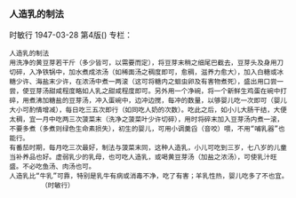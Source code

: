 ### 人造乳的制法
时敏行
1947-03-28
第4版()
专栏：

    人造乳的制法
    用洗净的黄豆芽若干斤（多少皆可，以需要而定），将豆芽末稍之细尾巴截去，豆芽头及身用刀切碎，入净铁锅中，加水煮成浓汤（如稀面汤之稠度即可，愈稠，滋养力愈大），加入白糖或冰糖少许、海盐末少许，在浓汤中煮一两滚（这可将糖内之蛔虫卵及有害物煮死），盛出用口尝一尝，使豆芽汤甜咸程度略如人乳之甜咸程度即可。另外用一个净碗，将一个新鲜生鸡蛋在碗中打碎，用煮沸加糖盐的豆芽汤，冲入蛋碗中，边冲边搅，每冲的数量，以够婴儿吃一次即可（婴儿大小可酌情增减），每日吃三五次即行（如同吃人奶的次数）。吃此之后，如小儿大肠干结，大便太稠，宜一月中吃两三次菠菜末（洗净之菠菜叶少许切碎），用时将碎末加入豆芽汤内煮一滚，不要多煮（多煮则绿色生命素损失），初生的婴儿，可用小调羹舀（音咬）喂，不用“哺乳器”也能行。
    有番茄时期，每月吃三次最好，制法与菠菜末同，这种人造乳，小儿可吃到三岁，七八岁的儿童当补养品也好。虚弱乳少的乳母，也可吃人造乳，或喝黄豆芽汤（加盐之浓汤），可使乳汁旺盛。不必吃鱼汤、肉汤也可。
    人造乳比“牛乳”可靠，特别是乳牛有病或消毒不净，吃了有害；羊乳性热，婴儿吃多了不也宜。
            （时敏行）
